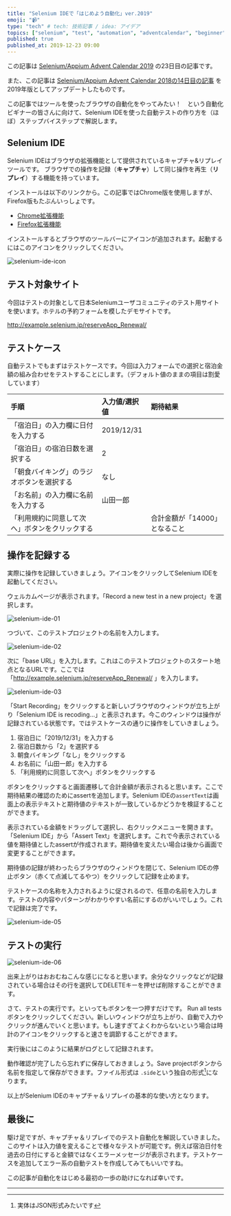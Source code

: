 ```yaml
---
title: "Selenium IDEで「はじめよう自動化」ver.2019"
emoji: "📹"
type: "tech" # tech: 技術記事 / idea: アイデア
topics: ["selenium", "test", "automation", "adventcalendar", "beginner"]
published: true
published_at: 2019-12-23 09:00
---
```


この記事は [Selenium/Appium Advent Calendar 2019](https://qiita.com/advent-calendar/2019/selenium_and_appium) の23日目の記事です。

また、この記事は [Selenium/Appium Advent Calendar 2018の14日目の記事](https://zenn.dev/takeya0x86/articles/selenium-ide-tutorial) を2019年版としてアップデートしたものです。

この記事ではツールを使ったブラウザの自動化をやってみたい！　という自動化ビギナーの皆さんに向けて、Selenium IDEを使った自動テストの作り方を（ほぼ）ステップバイステップで解説します。

<!--more-->

## Selenium IDE

Selenium IDEはブラウザの拡張機能として提供されているキャプチャ&リプレイツールです。
ブラウザでの操作を記録（**キャプチャ**）して同じ操作を再生（**リプレイ**）する機能を持っています。

インストールは以下のリンクから。この記事ではChrome版を使用しますが、Firefox版もたぶんいっしょです。

* [Chrome拡張機能](https://chrome.google.com/webstore/detail/selenium-ide/mooikfkahbdckldjjndioackbalphokd)
* [Firefox拡張機能](https://addons.mozilla.org/en-GB/firefox/addon/selenium-ide/)

インストールするとブラウザのツールバーにアイコンが追加されます。起動するにはこのアイコンをクリックしてください。

![selenium-ide-icon](/images/2019/12/23/01_selenium-ide-icon.png)

## テスト対象サイト

今回はテストの対象として日本Seleniumユーザコミュニティのテスト用サイトを使います。ホテルの予約フォームを模したデモサイトです。

http://example.selenium.jp/reserveApp_Renewal/

## テストケース

自動テストでもまずはテストケースです。今回は入力フォームでの選択と宿泊金額の組み合わせをテストすることにします。（デフォルト値のままの項目は割愛しています）

| 手順                               |       入力値/選択値 |    期待結果   |
|:----------------------------------|:------------|:-------------|
| 「宿泊日」の入力欄に日付を入力する        | 2019/12/31 |               |
| 「宿泊日」の宿泊日数を選択する           | 2          |               |
| 「朝食バイキング」のラジオボタンを選択する   | なし        |               |
| 「お名前」の入力欄に名前を入力する        | 山田一郎 |                   |
| 「利用規約に同意して次へ」ボタンをクリックする |             | 合計金額が「14000」となること              |

## 操作を記録する

実際に操作を記録していきましょう。アイコンをクリックしてSelenium IDEを起動してください。

ウェルカムページが表示されます。「Record a new test in a new project」を選択します。

![selenium-ide-01](/images/2019/12/23/02_selenium-ide.png)

つづいて、このテストプロジェクトの名前を入力します。

![selenium-ide-02](/images/2019/12/23/03_selenium-ide.png)

次に「base URL」を入力します。これはこのテストプロジェクトのスタート地点となるURLです。ここでは「http://example.selenium.jp/reserveApp_Renewal/ 」を入力します。

![selenium-ide-03](/images/2019/12/23/04_selenium-ide.png)

「Start Recording」をクリックすると新しいブラウザのウィンドウが立ち上がり「Selenium IDE is recoding...」と表示されます。今このウィンドウは操作が記録されている状態です。ではテストケースの通りに操作をしていきましょう。

1. 宿泊日に「2019/12/31」を入力する
2. 宿泊日数から「2」を選択する
3. 朝食バイキング「なし」をクリックする
4. お名前に「山田一郎」を入力する
5. 「利用規約に同意して次へ」ボタンをクリックする

ボタンをクリックすると画面遷移して合計金額が表示されると思います。ここで期待結果の確認のためにassertを追加します。Selenium IDEの`assertText`は画面上の表示テキストと期待値のテキストが一致しているかどうかを検証することができます。

表示されている金額をドラッグして選択し、右クリックメニューを開きます。「Selenium IDE」から「Assert Text」を選択します。これで今表示されている値を期待値としたassertが作成されます。期待値を変えたい場合は後から画面で変更することができます。

期待値の記録が終わったらブラウザのウィンドウを閉じて、Selenium IDEの停止ボタン（赤くて点滅してるやつ）をクリックして記録を止めます。

<!-- ![selenium-ide-04](/images/2019/12/23/05_selenium-ide.gif) -->

テストケースの名称を入力されるように促されるので、任意の名前を入力します。テストの内容やパターンがわかりやすい名前にするのがいいでしょう。これで記録は完了です。

![selenium-ide-05](/images/2019/12/23/06_selenium-ide.png)


## テストの実行

![selenium-ide-06](/images/2019/12/23/07_selenium-ide.png)


出来上がりはおおむねこんな感じになると思います。余分なクリックなどが記録されている場合はその行を選択してDELETEキーを押せば削除することができます。

さて、テストの実行です。といってもボタンを一つ押すだけです。
Run all testsボタンをクリックしてください。新しいウィンドウが立ち上がり、自動で入力やクリックが進んでいくと思います。もし速すぎてよくわからないという場合は時計のアイコンをクリックすると速さを調節することができます。

<!-- ![selenium-ide-07](/images/2019/12/23/08_selenium-ide.gif) -->

実行後にはこのように結果がログとして記録されます。

動作確認が完了したら忘れずに保存しておきましょう。Save projectボタンから名前を指定して保存ができます。ファイル形式は `.side`という独自の形式[^1]になります。

以上がSelenium IDEのキャプチャ＆リプレイの基本的な使い方となります。

## 最後に

駆け足ですが、キャプチャ＆リプレイでのテスト自動化を解説していきました。
このサイトは入力値を変えることで様々なテストが可能です。例えば宿泊日付を過去の日付にすると金額ではなくエラーメッセージが表示されます。テストケースを追加してエラー系の自動テストを作成してみてもいいですね。

この記事が自動化をはじめる最初の一歩の助けになれば幸いです。

---

[^1]: 実体はJSON形式みたいです
